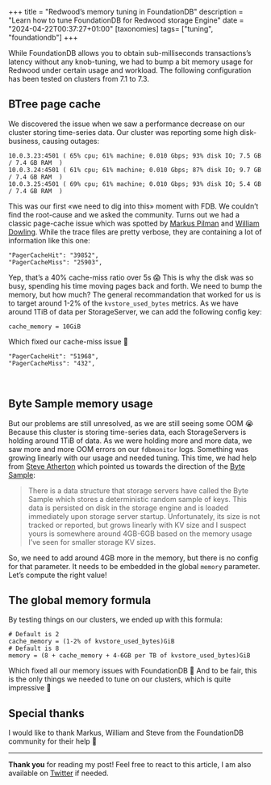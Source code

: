 +++
title = "Redwood’s memory tuning in FoundationDB"
description = "Learn how to tune FoundationDB for Redwood storage Engine"
date = "2024-04-22T00:37:27+01:00"
[taxonomies]
tags= ["tuning", "foundationdb"]
+++

While FoundationDB allows you to obtain sub-milliseconds transactions’s latency without any knob-tuning, we had to bump a bit memory usage for Redwood under certain usage and workload. The following configuration has been tested on clusters from 7.1 to 7.3.

## BTree page cache

We discovered the issue when we saw a performance decrease on our cluster storing time-series data. Our cluster was reporting some high disk-business, causing outages:

```
10.0.3.23:4501 ( 65% cpu; 61% machine; 0.010 Gbps; 93% disk IO; 7.5 GB / 7.4 GB RAM  )
10.0.3.24:4501 ( 61% cpu; 61% machine; 0.010 Gbps; 87% disk IO; 9.7 GB / 7.4 GB RAM  )
10.0.3.25:4501 ( 69% cpu; 61% machine; 0.010 Gbps; 93% disk IO; 5.4 GB / 7.4 GB RAM  )
```

This was our first «we need to dig into this» moment with FDB. We couldn’t find the root-cause and we asked the community. Turns out we had a classic page-cache issue which was spotted by [Markus Pilman](https://forums.foundationdb.org/u/markus.pilman/summary) and [William Dowling](https://forums.foundationdb.org/u/wmd/summary). While the trace files are pretty verbose, they are containing a lot of information like this one:

```
"PagerCacheHit": "39852",
"PagerCacheMiss": "25903",
```

Yep, that’s a 40% cache-miss ratio over 5s 😱 This is why the disk was so busy, spending his time moving pages back and forth. We need to bump the memory, but how much? The general recommandation that worked for us is to target around 1-2% of the `kvstore_used_bytes` metrics. As we have around 1TiB of data per StorageServer, we can add the following config key:

```
cache_memory = 10GiB
```

Which fixed our cache-miss issue 🎉

```
"PagerCacheHit": "51968",
"PagerCacheMiss": "432",
```
 
## Byte Sample memory usage

But our problems are still unresolved, as we are still seeing some OOM 😭 Because this cluster is storing time-series data, each StorageServers is holding around 1TiB of data. As we were holding more and more data, we saw more and more OOM errors on our `fdbmonitor` logs. Something was growing linearly with our usage and needed tuning. This time, we had help from [Steve Atherton](https://forums.foundationdb.org/u/SteavedHams/summary) which pointed us towards the direction of the [Byte Sample](https://forums.foundationdb.org/t/foundationdb-7-1-24-the-memory-usage-after-clean-startup-of-fdbserver-process-is-too-high/3863/8?u=pierrez):

> There is a data structure that storage servers have called the Byte Sample which stores a deterministic random sample of keys. This data is persisted on disk in the storage engine and is loaded immediately upon storage server startup. Unfortunately, its size is not tracked or reported, but grows linearly with KV size and I suspect yours is somewhere around 4GB-6GB based on the memory usage I’ve seen for smaller storage KV sizes.

So, we need to add around 4GB more in the memory, but there is no config for that parameter. It needs to be embedded in the global `memory` parameter. Let’s compute the right value!

## The global memory formula

By testing things on our clusters, we ended up with this formula:
```
# Default is 2
cache_memory = (1-2% of kvstore_used_bytes)GiB
# Default is 8
memory = (8 + cache_memory + 4-6GB per TB of kvstore_used_bytes)GiB
```

Which fixed all our memory issues with FoundationDB 🎉 And to be fair, this is the only things we needed to tune on our clusters, which is quite impressive 👀

## Special thanks
I would like to thank Markus, William and Steve from the FoundationDB community for their help 🤝

---

**Thank you** for reading my post! Feel free to react to this article, I am also available on [Twitter](https://twitter.com/PierreZ) if needed.
